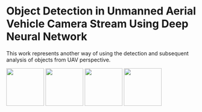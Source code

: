 # Object Detection in Unmanned Aerial Vehicle Camera Stream Using Deep Neural Network
This work represents another way of using the detection and subsequent analysis of objects from UAV perspective.

<p float="center">
  <img src="https://drive.google.com/uc?id=1boxg0Mui2vfPdvQ_nGBF9sQa2gANmjEf" width="100" />
  <img src="https://drive.google.com/uc?id=1boxg0Mui2vfPdvQ_nGBF9sQa2gANmjEf" width="100" />
  <img src="https://drive.google.com/uc?id=1boxg0Mui2vfPdvQ_nGBF9sQa2gANmjEf" width="100" />
  <img src="https://drive.google.com/uc?id=1boxg0Mui2vfPdvQ_nGBF9sQa2gANmjEf" width="100" />
</p>
